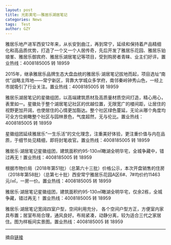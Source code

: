 ```yaml
---
layout: post
title: 光影美宅——雅居乐湖居笔记
categories: News
tags:  Test
author: GZY
---
```


雅居乐地产进军西安12年来，从长安到曲江，再到常宁，延续和保持着产品精细化和高品质优势，打造了一个又一个人居传奇，先后开发了雅居乐花园、雅居乐铂琅峯、雅居乐御宾府、雅居乐湖居笔记等项目，受到购房者青睐、业主们好评。置业热线：4008185005 转 18959

2015年，继承雅居乐品牌生态大盘血统的雅居乐·湖居笔记拔地而起，项目选址“南优”战略主阵地——常宁新区，背靠大学城众多学府，南邻秦岭钟秀山色，一经上市就吸引了行业关注。置业热线：4008185005 转 18959

雅居乐湖居笔记的星徽组团，以高端建筑质材及高质量材质空间打造，精心用心，表里如一。星徽处于整个湖居笔记社区的优越位置，无限宽广的楼间距，让居住的视野更加开阔，也使居住的心情更加豁达。整个社区绿色蔓延，无论从哪个角度均可全方位俯瞰整个社区与园林景色，气度超然，无与伦比。置业热线：4008185005 转 18959

星徽组团延续雅居乐“一生乐活”的文化理念，注重美好体验，更注重价值与内在品质，于细节处见精细，即将封笔收官。置业热线：4008185005 转 18959

雅居乐·湖居笔记星徽组团，建筑面积约95-130㎡瞰湖全明华宅，全城争藏中，错过再无！置业热线：4008185005 转 18959

根据市物价局（2018年第51批）（总第六十三批）价格公示，本次开盘销售的住房（2018年第58批）（总第七十批）西安常宁雅居乐花园A区6#、7#均价约11463元/㎡，一房一价。置业热线：4008185005 转 18959

雅居乐·湖居笔记星徽组团，建筑面积约95-130㎡瞰湖全明华宅，仅余2栋，全城争藏，错过再无！ 置业热线：4008185005 转 18959

雅居乐·湖居笔记宽阔四室户型，空间利用充分， 各个空间户型方正，方便室内家具布置；居室布局合理，通风良好。布局紧凑，动静分离，较为适合三代之家居住。图为样板间实景图。置业热线：4008185005 转 18959

*****

摘自[链接](http://xa.house.ifeng.com/column/news/yjlhjbj)